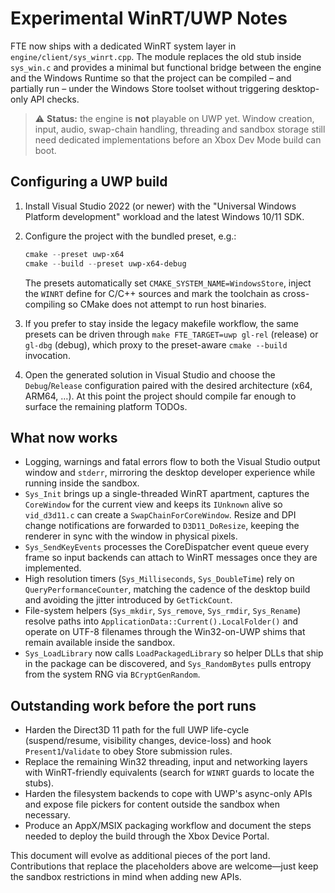 # Experimental WinRT/UWP Notes

FTE now ships with a dedicated WinRT system layer in
`engine/client/sys_winrt.cpp`.  The module replaces the old stub inside
`sys_win.c` and provides a minimal but functional bridge between the engine and
the Windows Runtime so that the project can be compiled – and partially run –
under the Windows Store toolset without triggering desktop-only API checks.

> ⚠️ **Status:** the engine is **not** playable on UWP yet.  Window creation,
> input, audio, swap-chain handling, threading and sandbox storage still need
> dedicated implementations before an Xbox Dev Mode build can boot.

## Configuring a UWP build

1. Install Visual Studio 2022 (or newer) with the "Universal Windows Platform
   development" workload and the latest Windows 10/11 SDK.
2. Configure the project with the bundled preset, e.g.:

   ```powershell
   cmake --preset uwp-x64
   cmake --build --preset uwp-x64-debug
   ```

   The presets automatically set `CMAKE_SYSTEM_NAME=WindowsStore`, inject the
   `WINRT` define for C/C++ sources and mark the toolchain as cross-compiling so
   CMake does not attempt to run host binaries.
3. If you prefer to stay inside the legacy makefile workflow, the same presets
   can be driven through `make FTE_TARGET=uwp gl-rel` (release) or `gl-dbg`
   (debug), which proxy to the preset-aware `cmake --build` invocation.
4. Open the generated solution in Visual Studio and choose the `Debug`/`Release`
   configuration paired with the desired architecture (x64, ARM64, …).  At this
   point the project should compile far enough to surface the remaining
   platform TODOs.

## What now works

* Logging, warnings and fatal errors flow to both the Visual Studio output
  window and `stderr`, mirroring the desktop developer experience while running
  inside the sandbox.
* `Sys_Init` brings up a single-threaded WinRT apartment, captures the
  `CoreWindow` for the current view and keeps its `IUnknown` alive so
  `vid_d3d11.c` can create a `SwapChainForCoreWindow`.  Resize and DPI change
  notifications are forwarded to `D3D11_DoResize`, keeping the renderer in sync
  with the window in physical pixels.
* `Sys_SendKeyEvents` processes the CoreDispatcher event queue every frame so
  input backends can attach to WinRT messages once they are implemented.
* High resolution timers (`Sys_Milliseconds`, `Sys_DoubleTime`) rely on
  `QueryPerformanceCounter`, matching the cadence of the desktop build and
  avoiding the jitter introduced by `GetTickCount`.
* File-system helpers (`Sys_mkdir`, `Sys_remove`, `Sys_rmdir`, `Sys_Rename`)
  resolve paths into `ApplicationData::Current().LocalFolder()` and operate on
  UTF-8 filenames through the Win32-on-UWP shims that remain available inside
  the sandbox.
* `Sys_LoadLibrary` now calls `LoadPackagedLibrary` so helper DLLs that ship in
  the package can be discovered, and `Sys_RandomBytes` pulls entropy from the
  system RNG via `BCryptGenRandom`.

## Outstanding work before the port runs

* Harden the Direct3D 11 path for the full UWP life-cycle (suspend/resume,
  visibility changes, device-loss) and hook `Present1`/`Validate` to obey Store
  submission rules.
* Replace the remaining Win32 threading, input and networking layers with
  WinRT-friendly equivalents (search for `WINRT` guards to locate the stubs).
* Harden the filesystem backends to cope with UWP's async-only APIs and expose
  file pickers for content outside the sandbox when necessary.
* Produce an AppX/MSIX packaging workflow and document the steps needed to
  deploy the build through the Xbox Device Portal.

This document will evolve as additional pieces of the port land.  Contributions
that replace the placeholders above are welcome—just keep the sandbox
restrictions in mind when adding new APIs.
